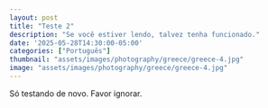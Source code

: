 ```yaml
---
layout: post
title: "Teste 2"
description: "Se você estiver lendo, talvez tenha funcionado."
date: '2025-05-28T14:30:00-05:00'
categories: ["Português"]
thumbnail: "assets/images/photography/greece/greece-4.jpg"
image: "assets/images/photography/greece/greece-4.jpg"
---
```


Só testando de novo. Favor ignorar.
